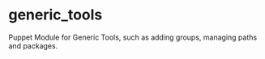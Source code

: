 # generic_tools
Puppet Module for Generic Tools, such as adding groups, managing paths and packages. 
